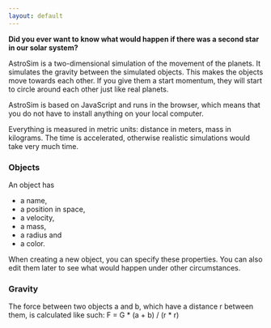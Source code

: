 ```yaml
---
layout: default
---
```


**Did you ever want to know what would happen if there was a second star in our solar system?**

AstroSim is a two-dimensional simulation of the movement of the planets. It simulates the gravity between the simulated objects. This makes the objects move towards each other. If you give them a start momentum, they will start to circle around each other just like real planets.

AstroSim is based on JavaScript and runs in the browser, which means that you do not have to install anything on your local computer.

Everything is measured in metric units: distance in meters, mass in kilograms. The time is accelerated, otherwise realistic simulations would take very much time.

### Objects
An object has
* a name,
* a position in space,
* a velocity,
* a mass,
* a radius and
* a color.

When creating a new object, you can specify these properties. You can also edit them later to see what would happen under other circumstances.

### Gravity
The force between two objects a and b, which have a distance r between them, is calculated like such:
F = G * (a + b) / (r * r)
